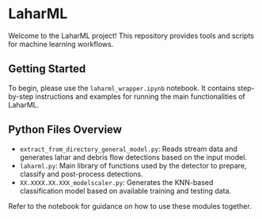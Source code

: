 # LaharML

Welcome to the LaharML project! This repository provides tools and scripts for machine learning workflows.

## Getting Started

To begin, please use the `laharml_wrapper.ipynb` notebook. It contains step-by-step instructions and examples for running the main functionalities of LaharML.

## Python Files Overview

- `extract_from_directory_general_model.py`: Reads stream data and generates lahar and debris flow detections based on the input model.
- `laharml.py`: Main library of functions used by the detector to prepare, classify and post-process detections.
- `XX.XXXX.XX.XXX_modelscaler.py`: Generates the KNN-based classification model based on available training and testing data.

Refer to the notebook for guidance on how to use these modules together.